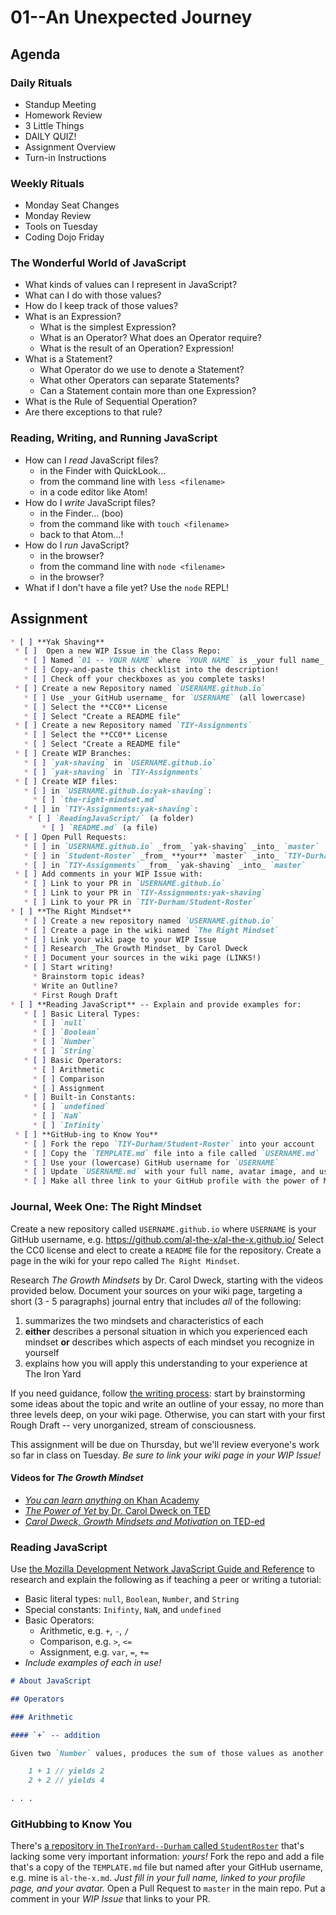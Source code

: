 # 01--An Unexpected Journey

## Agenda
### Daily Rituals

* Standup Meeting
* Homework Review
* 3 Little Things
* DAILY QUIZ!
* Assignment Overview
* Turn-in Instructions

### Weekly Rituals

* Monday Seat Changes
* Monday Review
* Tools on Tuesday
* Coding Dojo Friday

### The Wonderful World of JavaScript
* What kinds of values can I represent in JavaScript?
* What can I do with those values?
* How do I keep track of those values?
* What is an Expression?
  * What is the simplest Expression?
  * What is an Operator? What does an Operator require?
  * What is the result of an Operation? Expression!
* What is a Statement?
  * What Operator do we use to denote a Statement?
  * What other Operators can separate Statements?
  * Can a Statement contain more than one Expression?
* What is the Rule of Sequential Operation?
* Are there exceptions to that rule?

### Reading, Writing, and Running JavaScript
* How can I _read_ JavaScript files?
  * in the Finder with QuickLook...
  * from the command line with `less <filename>`
  * in a code editor like Atom!
* How do I _write_ JavaScript files?
  * in the Finder... (boo)
  * from the command like with `touch <filename>`
  * back to that Atom...!
* How do I _run_ JavaScript?
  * in the browser?
  * from the command line with `node <filename>`
  * in the browser?
* What if I don't have a file yet? Use the `node` REPL!

## Assignment

```markdown
* [ ] **Yak Shaving**
 * [ ]  Open a new WIP Issue in the Class Repo:
   * [ ] Named `01 -- YOUR NAME` where `YOUR NAME` is _your full name_
   * [ ] Copy-and-paste this checklist into the description!
   * [ ] Check off your checkboxes as you complete tasks!
 * [ ] Create a new Repository named `USERNAME.github.io`
   * [ ] Use _your GitHub username_ for `USERNAME` (all lowercase)
   * [ ] Select the **CC0** License
   * [ ] Select "Create a README file"
 * [ ] Create a new Repository named `TIY-Assignments`
   * [ ] Select the **CC0** License
   * [ ] Select "Create a README file"
 * [ ] Create WIP Branches:
   * [ ] `yak-shaving` in `USERNAME.github.io`
   * [ ] `yak-shaving` in `TIY-Assignments`
 * [ ] Create WIP files:
   * [ ] in `USERNAME.github.io:yak-shaving`:
     * [ ] `the-right-mindset.md`
   * [ ] in `TIY-Assignments:yak-shaving`:
    * [ ] `ReadingJavaScript/` (a folder)
       * [ ] `README.md` (a file)
 * [ ] Open Pull Requests:
   * [ ] in `USERNAME.github.io` _from_ `yak-shaving` _into_ `master`
   * [ ] in `Student-Roster` _from_ **your** `master` _into_ `TIY-Durham:master`
   * [ ] in `TIY-Assignments` _from_ `yak-shaving` _into_ `master`
 * [ ] Add comments in your WIP Issue with:
   * [ ] Link to your PR in `USERNAME.github.io`
   * [ ] Link to your PR in `TIY-Assignments:yak-shaving`
   * [ ] Link to your PR in `TIY-Durham/Student-Roster`
* [ ] **The Right Mindset**
   * [ ] Create a new repository named `USERNAME.github.io`
   * [ ] Create a page in the wiki named `The Right Mindset`
   * [ ] Link your wiki page to your WIP Issue
   * [ ] Research _The Growth Mindset_ by Carol Dweck
   * [ ] Document your sources in the wiki page (LINKS!)
   * [ ] Start writing!
     * Brainstorm topic ideas?
     * Write an Outline?
     * First Rough Draft
* [ ] **Reading JavaScript** -- Explain and provide examples for:
   * [ ] Basic Literal Types: 
     * [ ] `null`
     * [ ] `Boolean`
     * [ ] `Number`
     * [ ] `String`
   * [ ] Basic Operators:
     * [ ] Arithmetic
     * [ ] Comparison
     * [ ] Assignment
   * [ ] Built-in Constants: 
     * [ ] `undefined` 
     * [ ] `NaN`
     * [ ] `Infinity`
 * [ ] **GitHub-ing to Know You**
   * [ ] Fork the repo `TIY-Durham/Student-Roster` into your account
   * [ ] Copy the `TEMPLATE.md` file into a file called `USERNAME.md` 
   * [ ] Use your (lowercase) GitHub username for `USERNAME`
   * [ ] Update `USERNAME.md` with your full name, avatar image, and username
   * [ ] Make all three link to your GitHub profile with the power of Markdown!
```

### Journal, Week One: The Right Mindset

Create a new repository called `USERNAME.github.io` where `USERNAME` is your GitHub username, e.g. https://github.com/al-the-x/al-the-x.github.io/ Select the CC0 license and elect to create a `README` file for the repository. Create a page in the wiki for your repo called `The Right Mindset`.

Research _The Growth Mindsets_ by Dr. Carol Dweck, starting with the videos provided below. Document your sources on your wiki page, targeting a short (3 - 5 paragraphs) journal entry that includes _all_ of the following:

1. summarizes the two mindsets and characteristics of each
1. **either** describes a personal situation in which you experienced each mindset **or** describes which aspects of each mindset you recognize in yourself
1. explains how you will apply this understanding to your experience at The Iron Yard

If you need guidance, follow [the writing process](https://en.wikipedia.org/wiki/Writing_process): start by brainstorming some ideas about the topic and write an outline of your essay, no more than three levels deep, on your wiki page. Otherwise, you can start with your first Rough Draft -- very unorganized, stream of consciousness. 

This assignment will be due on Thursday, but we'll review everyone's work so far in class on Tuesday. _Be sure to link your wiki page in your WIP Issue!_

#### Videos for _The Growth Mindset_

* [_You can learn anything_ on Khan Academy](https://www.khanacademy.org/youcanlearnanything)
* [_The Power of Yet_ by Dr. Carol Dweck on TED](https://www.ted.com/talks/carol_dweck_the_power_of_believing_that_you_can_improve)
* [_Carol Dweck, Growth Mindsets and Motivation_ on TED-ed](http://ed.ted.com/on/UA77FlTc)

### Reading JavaScript

Use [the Mozilla Development Network JavaScript Guide and Reference](https://developer.mozilla.org/en-US/docs/Web/JavaScript) to research and explain the following as if teaching a peer or writing a tutorial:

* Basic literal types: `null`, `Boolean`, `Number`, and `String`
* Special constants: `Inifinty`, `NaN`, and `undefined`
* Basic Operators:
  * Arithmetic, e.g. `+`, `-`, `/`
  * Comparison, e.g. `>`, `<=`
  * Assignment, e.g. `var`, `=`, `+=`
* _Include examples of each in use!_

```markdown
# About JavaScript

## Operators

### Arithmetic

#### `+` -- addition

Given two `Number` values, produces the sum of those values as another `Number`. For example:

    1 + 1 // yields 2
    2 + 2 // yields 4

. . .
```

### GitHubbing to Know You

There's [a repository in `TheIronYard--Durham` called `StudentRoster`](https://github.com/TIY-Durham/StudentRoster) that's lacking some very important information: _yours!_ Fork the repo and add a file that's a copy of the `TEMPLATE.md` file but named after your GitHub username, e.g. mine is `al-the-x.md`. _Just fill in your full name, linked to your profile page, and your avatar._ Open a Pull Request to `master` in the main repo. Put a comment in your _WIP Issue_ that links to your PR.
